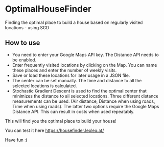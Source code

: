 # OptimalHouseFinder
Finding the optimal place to build a house based on regularly visited locations - using SGD

## How to use
- You need to enter your Google Maps API key. The Distance API needs to be enabled.
- Enter frequently visited locations by clicking on the Map. You can name these places and enter the number of weekly visits. 
- Save or load these locations for later usage in a JSON file.
- The center can be set manually. The time and distance to all the selected locations is calculated. 
- Stochastic Gradient Descent is used to find the optimal center that minimizes the distance to all selected locations. Three different distance measurements can be used. (Air distance, Distance when using roads, Time when using roads). The latter two options require the Google Maps Distance API. This can result in costs when used repeatably. 
 
This will find you the optimal place to build your house!

You can test it here https://housefinder.leoleo.at/

Have fun :)

